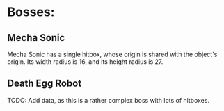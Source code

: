 # **Bosses:**
## **Mecha Sonic**

Mecha Sonic has a single hitbox, whose origin is shared with the object's origin.  Its width radius is 16, and its height radius is 27.

## **Death Egg Robot**

TODO: Add data, as this is a rather complex boss with lots of hitboxes.
